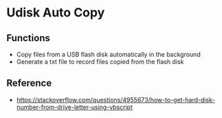 # Udisk Auto Copy
## Functions
- Copy files from a USB flash disk automatically in the background
- Generate a txt file to record files copied from the flash disk
## Reference
- https://stackoverflow.com/questions/4955673/how-to-get-hard-disk-number-from-drive-letter-using-vbscript
